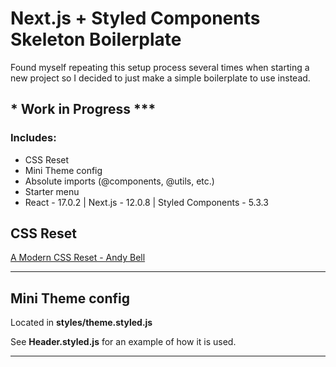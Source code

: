 # Next.js + Styled Components Skeleton Boilerplate

Found myself repeating this setup process several times when starting a new project so I decided to just make a simple boilerplate to use instead.

## **\*** Work in Progress **\*\*\***

### **Includes:**

- CSS Reset
- Mini Theme config
- Absolute imports (@components, @utils, etc.)
- Starter menu
- React - 17.0.2 | Next.js - 12.0.8 | Styled Components - 5.3.3

<h2>CSS Reset</h2>
<a href="https://hankchizljaw.com/wrote/a-modern-css-reset/">
    A Modern CSS Reset - Andy Bell
</a>
<hr />
<h2>Mini Theme config</h2>
<p>
    Located in <b>styles/theme.styled.js</b>
</p>
<p>
    See <b>Header.styled.js</b> for an example of how it is used.
</p>
<hr />
